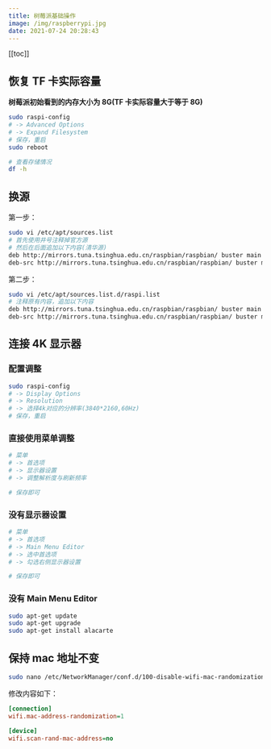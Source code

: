 ```yaml
---
title: 树莓派基础操作
image: /img/raspberrypi.jpg
date: 2021-07-24 20:28:43
---
```


[[toc]]

## 恢复 TF 卡实际容量

**树莓派初始看到的内存大小为 8G(TF 卡实际容量大于等于 8G)**

```bash
sudo raspi-config
# -> Advanced Options
# -> Expand Filesystem
# 保存，重启
sudo reboot

# 查看存储情况
df -h
```

## 换源

第一步：

```bash
sudo vi /etc/apt/sources.list
# 首先使用井号注释掉官方源
# 然后在后面追加以下内容(清华源)
deb http://mirrors.tuna.tsinghua.edu.cn/raspbian/raspbian/ buster main contrib non-free rpi
deb-src http://mirrors.tuna.tsinghua.edu.cn/raspbian/raspbian/ buster main contrib non-free rpi
```

第二步：

```bash
sudo vi /etc/apt/sources.list.d/raspi.list
# 注释原有内容，追加以下内容
deb http://mirrors.tuna.tsinghua.edu.cn/raspbian/raspbian/ buster main contrib non-free rpi
deb-src http://mirrors.tuna.tsinghua.edu.cn/raspbian/raspbian/ buster main contrib non-free rpi
```

## 连接 4K 显示器

### 配置调整

```bash
sudo raspi-config
# -> Display Options
# -> Resolution
# -> 选择4k对应的分辨率(3840*2160,60Hz)
# 保存，重启
```

### 直接使用菜单调整

```bash
# 菜单
# -> 首选项
# -> 显示器设置
# -> 调整解析度与刷新频率

# 保存即可
```

### 没有显示器设置

```bash
# 菜单
# -> 首选项
# -> Main Menu Editor
# -> 选中首选项
# -> 勾选右侧显示器设置

# 保存即可
```

### 没有 Main Menu Editor

```bash
sudo apt-get update
sudo apt-get upgrade
sudo apt-get install alacarte
```

## 保持 mac 地址不变

```bash
sudo nano /etc/NetworkManager/conf.d/100-disable-wifi-mac-randomization.conf
```

修改内容如下：

```ini
[connection]
wifi.mac-address-randomization=1

[device]
wifi.scan-rand-mac-address=no
```
